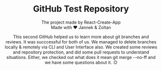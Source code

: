 <h1 align="center">GitHub Test Repository</h1>
<p align="center">The project made by React-Create-App</h1><br>Made with ♥ Jannek & Zoltan<p>
  
<p align="center">This second GitHub helped us to learn more about git branches and reviews. It was succcessful for both of us. We managed to delete branches locally & remotely via CLI and User Interface also. We created some reviews and repository protection, and did some pull requests to understand situations. Either, we checked out what does it mean git merge --no-ff and we have some questions about it. :D<p>
  
 

